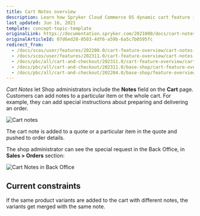 ```yaml
---
title: Cart Notes overview
description: Learn how Spryker Cloud Commerce OS dynamic cart feature improves user experience with seamless cart management and a frictionless checkout process.
last_updated: Jun 16, 2021
template: concept-topic-template
originalLink: https://documentation.spryker.com/2021080/docs/cart-notes-overview
originalArticleId: 07d6ed20-0503-4df6-a59b-6a5c7b0595fc
redirect_from:
  - /docs/scos/user/features/202200.0/cart-feature-overview/cart-notes-overview.html
  - /docs/scos/user/features/202311.0/cart-feature-overview/cart-notes-overview.html
  - /docs/pbc/all/cart-and-checkout/202311.0/cart-feature-overview/cart-notes-overview.html  
  - /docs/pbc/all/cart-and-checkout/202311.0/base-shop/cart-feature-overview/cart-notes-overview.html
  - /docs/pbc/all/cart-and-checkout/202204.0/base-shop/feature-overviews/cart-feature-overview/cart-notes-overview.html
---
```


*Cart Notes* let Shop administrators include the **Notes** field on the **Cart** page. Customers can add notes to a particular item or the whole cart. For example, they can add special instructions about preparing and delivering an order.

![Cart notes](https://spryker.s3.eu-central-1.amazonaws.com/docs/Features/Shopping+Cart/Cart+Notes/cart-notes.png)

The cart note is added to a quote or a particular item in the quote and pushed to order details.

The shop administrator can see the special request in the Back Office, in **Sales&nbsp;<span aria-label="and then">></span> Orders** section:

![Cart Notes in Back Office](https://spryker.s3.eu-central-1.amazonaws.com/docs/Features/Shopping+Cart/Cart+Notes/cart-notes-admin.png)

## Current constraints

If the same product variants are added to the cart with different notes, the variants get merged with the same note.
